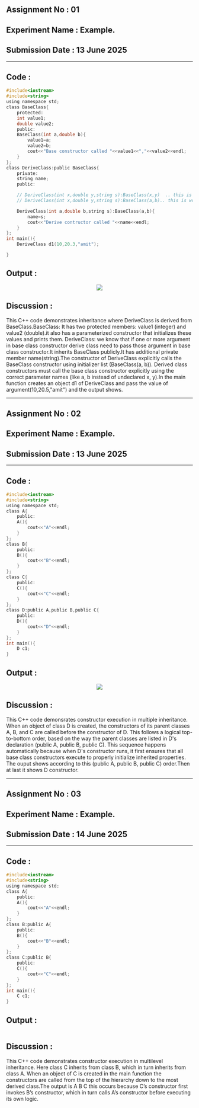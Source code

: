 ## **Assignment No : 01**
## **Experiment Name :  Example.**
## **Submission Date : 13 June 2025**
----------

## **Code :**
```C
#include<iostream>
#include<string>
using namespace std;
class BaseClass{
    protected:
    int value1;
    double value2;
    public:
    BaseClass(int a,double b){
        value1=a;
        value2=b;
        cout<<"Base constructor called "<<value1<<","<<value2<<endl;
    }   
};
class DeriveClass:public BaseClass{
    private:
    string name;
    public:

    // DeriveClass(int x,double y,string s):BaseClass(x,y)  .. this is legal..not error
    // DeriveClass(int x,double y,string s):BaseClass(a,b).. this is wrong...

    DeriveClass(int a,double b,string s):BaseClass(a,b){
        name=s;
        cout<<"Derive contructor called "<<name<<endl;
    }
};
int main(){
    DeriveClass d1(10,20.3,"amit");

}

```
## **Output :**
<p align="center">
<img src="https://github.com/user-attachments/assets/abe3ea85-1c4c-4fa9-81b0-fc23b2ffe6c5">

## **Discussion :**
This C++ code demonstrates inheritance where DeriveClass is derived from BaseClass.BaseClass: It has two protected members: value1 (integer) and value2 (double).it also has a parameterized constructor that initializes these values and prints them. DeriveClass: we know that if one or more argument in base class constructor derive class need to pass those argument in base class constructor.It inherits BaseClass publicly.It has additional private member name(string).The constructor of DeriveClass explicitly calls the BaseClass constructor using initializer list (BaseClass(a, b)). Derived class constructors must call the base class constructor explicitly using the correct parameter names (like a, b instead of undeclared x, y).In the main function creates an object d1 of DeriveClass and pass the value of argument(10,20.5,"amit") and the output shows. 






----------------------------------


## **Assignment No : 02**
## **Experiment Name :  Example.**
## **Submission Date : 13 June 2025**
----------

## **Code :**
```C
#include<iostream>
#include<string>
using namespace std;
class A{
    public:
    A(){
        cout<<"A"<<endl;
    }
};
class B{
    public:
    B(){
        cout<<"B"<<endl;
    }
};
class C{
    public:
    C(){
        cout<<"C"<<endl;
    }
};
class D:public A,public B,public C{
    public:
    D(){
        cout<<"D"<<endl;
    }
};
int main(){
    D c1;
}

```
## **Output :**
<p align="center">
<img src="https://github.com/user-attachments/assets/e1feb1c2-7e4d-4934-bc60-2628bd4650d1">

## **Discussion :**
This C++ code demonsrates constructor execution in multiple inheritance. When an object of class D is created, the constructors of its parent classes A, B, and C are called before the constructor of D. This follows a logical top-to-bottom order, based on the way the parent classes are listed in D's declaration (public A, public B, public C). This sequence happens automatically because when D's constructor runs, it first ensures that all base class constructors execute to properly initialize inherited properties. The ouput shows according to this (public A, public B, public C) order.Then at last it shows D constructor.

 


----------------------------------------------




## **Assignment No : 03**
## **Experiment Name :  Example.**
## **Submission Date : 14 June 2025**
----------

## **Code :**
```C
#include<iostream>
#include<string>
using namespace std;
class A{
    public:
    A(){
        cout<<"A"<<endl;
    }
};
class B:public A{
    public:
    B(){
        cout<<"B"<<endl;
    }
};
class C:public B{
    public:
    C(){
        cout<<"C"<<endl;
    }
};
int main(){
    C c1;
}

```
## **Output :**
<p align="center">
<img src="">

## **Discussion :**
This C++ code demonstrates constructor execution in multilevel inheritance. Here class C inherits from class B, which in turn inherits from class A. When an object of C is created in the main function the constructors are called from the top of the hierarchy down to the most derived class.The output is A B C this occurs because C’s constructor first invokes B’s constructor, which in turn calls A’s constructor before executing its own logic.








